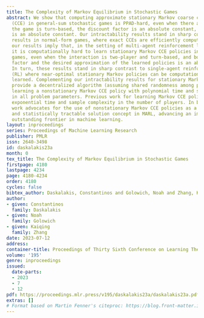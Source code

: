 ```yaml
---
title: The Complexity of Markov Equilibrium in Stochastic Games
abstract: We show that computing approximate stationary Markov coarse correlated equilibria
  (CCE) in general-sum stochastic games is PPAD-hard, even when there are two players,
  the game is turn-based, the discount factor is an absolute constant, and the approximation
  is an absolute constant. Our intractability results stand in sharp contrast to the
  results in normal-form games, where exact CCEs are efficiently computable. A fortiori,
  our results imply that, in the setting of multi-agent reinforcement learning (MARL),
  it is computationally hard to learn stationary Markov CCE policies in stochastic
  games, even when the interaction is two-player and turn-based, and both the discount
  factor and the desired approximation of the learned policies is an absolute constant.
  In turn, these results stand in sharp contrast to single-agent reinforcement learning
  (RL) where near-optimal stationary Markov policies can be computationally efficiently
  learned. Complementing our intractability results for stationary Markov CCEs, we
  provide a decentralized algorithm (assuming shared randomness among players) for
  learning a nonstationary Markov CCE policy with polynomial time and sample complexity
  in all problem parameters. Previous work for learning Markov CCE policies all required
  exponential time and sample complexity in the number of players. In balance, our
  work advocates for the use of nonstationary Markov CCE policies as a computationally
  and statistically tractable solution concept in MARL, advancing an important and
  outstanding frontier in machine learning.
layout: inproceedings
series: Proceedings of Machine Learning Research
publisher: PMLR
issn: 2640-3498
id: daskalakis23a
month: 0
tex_title: The Complexity of Markov Equilibrium in Stochastic Games
firstpage: 4180
lastpage: 4234
page: 4180-4234
order: 4180
cycles: false
bibtex_author: Daskalakis, Constantinos and Golowich, Noah and Zhang, Kaiqing
author:
- given: Constantinos
  family: Daskalakis
- given: Noah
  family: Golowich
- given: Kaiqing
  family: Zhang
date: 2023-07-12
address: 
container-title: Proceedings of Thirty Sixth Conference on Learning Theory
volume: '195'
genre: inproceedings
issued:
  date-parts:
  - 2023
  - 7
  - 12
pdf: https://proceedings.mlr.press/v195/daskalakis23a/daskalakis23a.pdf
extras: []
# Format based on Martin Fenner's citeproc: https://blog.front-matter.io/posts/citeproc-yaml-for-bibliographies/
---
```

